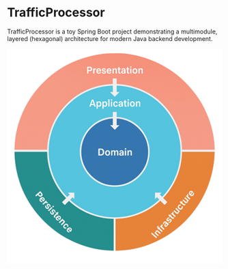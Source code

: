 # TrafficProcessor

TrafficProcessor is a toy Spring Boot project demonstrating a multimodule, layered (hexagonal) architecture for modern Java backend development.

![Layered architecture](images/LayeredArchitecture.png)
